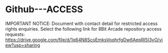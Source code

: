 # Github---ACCESS
IMPORTANT NOTICE: Document with contact detail for restricted access rights enquiries.
Select the following link for 8Bit Arcade repository access requests:
https://drive.google.com/file/d/1q64N8ScoEmksVoqhrfgDw6AepRI5I3yO/view?usp=sharing
